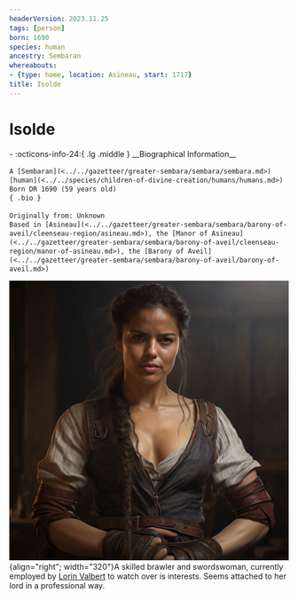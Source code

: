 ```yaml
---
headerVersion: 2023.11.25
tags: [person]
born: 1690
species: human
ancestry: Sembaran
whereabouts:
- {type: home, location: Asineau, start: 1717}
title: Isolde
---
```

# Isolde
<div class="grid cards ext-narrow-margin ext-one-column" markdown>
- :octicons-info-24:{ .lg .middle } __Biographical Information__

    A [Sembaran](<../../gazetteer/greater-sembara/sembara/sembara.md>) [human](<../../species/children-of-divine-creation/humans/humans.md>)  
    Born DR 1690 (59 years old)  
    { .bio }

    Originally from: Unknown
    Based in [Asineau](<../../gazetteer/greater-sembara/sembara/barony-of-aveil/cleenseau-region/asineau.md>), the [Manor of Asineau](<../../gazetteer/greater-sembara/sembara/barony-of-aveil/cleenseau-region/manor-of-asineau.md>), the [Barony of Aveil](<../../gazetteer/greater-sembara/sembara/barony-of-aveil/barony-of-aveil.md>)
</div>


![Isolde Asineau](../../assets/isolde-asineau.png){align="right"; width="320"}A skilled brawler and swordswoman, currently employed by [Lorin Valbert](<./lorin-valbert.md>) to watch over is interests. Seems attached to her lord in a professional way.
